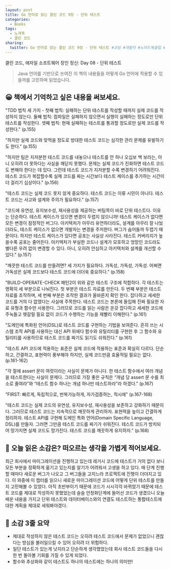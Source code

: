 ```yaml
---
layout: post
title: Go 언어로 읽는 클린 코드 9장 - 단위 테스트
categories:
  - Books
tags:
  - 노개북
  - 클린 코드
sharing:
  twitter: Go 언어로 읽는 클린 코드 9장 - 단위 테스트 #코딩 #개발자 #노마드북클럽 #노개북
---
```


클린 코드, 애자일 소프트웨어 장인 정신: Day 08 - 단위 테스트

> Java 언어를 기반으로 쓰여진 이 책의 내용들을 어떻게 Go 언어에 적용할 수 있을까를 고민하며 읽었습니다.

## 😀 책에서 기억하고 싶은 내용을 써보세요.

"TDD 법칙 세 가지 - 첫째 법칙: 실패하는 단위 테스트를 작성할 때까지 실제 코드를 작성하지 않는다. 둘째 법칙: 컴파일은 실패하지 않으면서 실행이 실패하는 정도로만 단위 테스트를 작성한다. 셋째 법칙: 현재 실패하는 테스트를 통과할 정도로만 실제 코드를 작성한다." (p.155)

"하지만 실제 코드와 맞먹을 정도로 방대한 테스트 코드는 심각한 관리 문제를 유발하기도 한다." (p.155)

"하지만 팀은 지저분한 테스트 코드를 내놓으나 테스트를 안 하나 오십보 백 보라는, 아니 오히려 더 못하다는 사실을 깨닫지 못했다. 문제는 실제 코드가 진화하면 테스트 코드도 변해야 한다는 데 있다. 그런데 테스트 코드가 지저분할 수록 변경하기 어려워진다. 테스트 코드가 복잡할수록 실제 코드를 짜는 시간보다 테스트 케이스를 추가하는 시간이 더 걸리기 십상이다." (p.156)

"테스트 코드는 실제 코드 못지 않게 중요하다. 테스트 코드는 이류 시민이 아니다. 테스트 코드는 사고와 설계와 주의가 필요하다." (p.157)

"코드에 유연성, 유지보수성, 재사용성을 제공하는 버팀목이 바로 단위 테스트다. 이유는 단순하다. 테스트 케이스가 있으면 변경이 두렵지 않으니까! 테스트 케이스가 없다면 모든 변경이 잠정적인 버그다. 아키텍처가 아무리 유연하더라도, 설계를 아무리 잘 나눴더라도, 테스트 케이스가 없으면 개발자는 변경을 주저한다. 버그가 숨어들까 두렵기 때문이다. 하지만 테스트 케이스가 있다면 공포는 사실상 사라진다. 테스트 커버리지가 높을수록 공포는 줄어든다. 아키텍처가 부실한 코드나 설계가 모호하고 엉망인 코드라도 별다른 우려 없이 변경할 수 있다. 아니, 오히려 안심하고 아키텍처와 설계를 개선할 수 있다." (p.157)

"깨끗한 테스트 코드를 만들려면? 세 가지가 필요하다. 가독성, 가독성, 가독성. 어쩌면 가독성은 실제 코드보다 테스트 코드에 더더욱 중요하다." (p.158)

"BUILD-OPERATE-CHECK 패턴2이 위와 같은 테스트 구조에 적합하다. 각 테스트는 명확히 세 부분으로 나눠진다. 첫 부분은 테스트 자료를 만든다. 두 번째 부분은 테스트 자료를 조작하며, 세 번째 부분은 조작한 결과가 올바른지 확인 한다. 잡다하고 세세한 코드를 거의 다 없앴다는 사실에 주목한다. 테스트 코드는 본론에 돌입해 진짜 필요한 자료 유형과 함수만 사용한다. 그러므로 코드를 읽는 사람은 온갖 잡다하고 세세한 코드에 주눅들고 헷갈릴 필요 없이 코드가 수행하는 기능을 재빨리 이해한다." (p.161)

"도메인에 특화된 언어(DSL)로 테스트 코드를 구현하는 기법을 보여준다. 흔히 쓰는 시스템 조작 API를 사용하는 대신 API 위에다 함수와 유틸리티를 구현한 후 그 함수와 유틸리티를 사용하므로 테스트 코드를 짜기도 읽기도 쉬워진다." (p.161)

"테스트 API 코드에 적용하는 표준은 실제 코드에 적용하는 표준과 확실히 다르다. 단순하고, 간결하고, 표현력이 풍부해야 하지만, 실제 코드만큼 효율적일 필요는 없다. (p.161-162)

"각 절에 assert 문이 여럿이라는 사실이 문제가 아니다. 한 테스트 함수에서 여러 개념을 테스트한다는 사실이 문제다. 그러므로 가장 좋은 규칙은 “개념 당 assert 문 수를 최소로 줄여라”와 “테스트 함수 하나는 개념 하나만 테스트하라”라 하겠다." (p.167)

"FIRST: 빠르게, 독립적으로, 반복가능하게, 자가검증하는, 적시에" (p.167-168)

"테스트 코드는 실제 코드의 유연성, 유지보수성, 재사용성을 보존하고 강화하기 때문이다. 그러므로 테스트 코드는 지속적으로 깨끗하게 관리하자. 표현력을 높이고 간결하게 정리하자. 테스트 API를 구현해 도메인 특화 언어(Domain Specific Language, DSL)를 만들자. 그러면 그만큼 테스트 코드를 짜기가 쉬워진다. 테스트 코드가 방치되어 망가지면 실제 코드도 망가진다. 테스트 코드를 깨끗하게 유지하자." (p.168)

## 🤔 오늘 읽은 소감은? 떠오르는 생각을 가볍게 적어보세요.

최근 회사에서 마이그레이션을 진행하고 있는데 레거시 코드에 테스트가 거의 없다 보니 모든 부분을 정확하게 옮기고 있는지를 알기가 어려워서 고생을 하고 있다. 매 단계 진행할 때마다 새로운 버그가 나오고 그 버그들을 고치느라 프로젝트에 진행이 더뎌지고 있다. 이 와중에 이 챕터를 읽으니 새로운 마이그레이션 코드에 어떻게 단위 테스트를 만들지 고민해볼 수 있었다. 아직 초반부이기 때문에 코드가 시시각각 바뀌었기 때문에 테스트 코드를 제대로 작성하지 못했었는데 슬슬 안정화단계에 들어선 코드가 생겼으니 오늘 배운 내용을 가지고 단위 테스트와 데이터베이스와의 연결도 테스트하는 통합테스트에 대한 계획을 제대로 세워봐야겠다.

## 👀 소감 3줄 요약
- 제대로 작성하지 않은 테스트 코드는 오히려 테스트 코드에서 문제가 없었으니 괜찮다는 방심을 불러일으킬 수 있어 오히려 더 위험하다.
- 일단 테스트가 있는게 낫지라고 단순하게 생각했었는데 회사 테스트 코드들을 다시 한 번 돌아볼 기회를 가질 수 있게 되었다.
- 함수와 추상화와 같이 테스트도 하나의 테스트에는 하나의 의미만!
